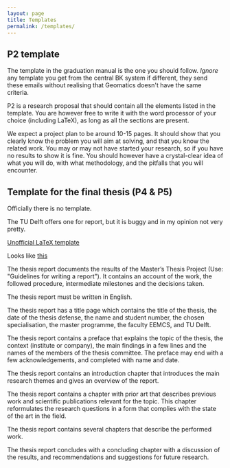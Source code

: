 ```yaml
---
layout: page
title: Templates 
permalink: /templates/
---
```



## P2 template

The template in the graduation manual is the one you should follow.
*Ignore* any template you get from the central BK system if different, they send these emails without realising that Geomatics doesn't have the same criteria.

P2 is a research proposal that should contain all the elements listed in the template.
You are however free to write it with the word processor of your choice (including LaTeX), as long as all the sections are present.

We expect a project plan to be around 10-15 pages.
It should show that you clearly know the problem you will aim at solving, and that you know the related work.
You may or may not have started your research, so if you have no results to show it is fine.
You should however have a crystal-clear idea of what you will do, with what methodology, and the pitfalls that you will encounter.


## Template for the final thesis (P4 & P5)

Officially there is no template.

The TU Delft offers one for report, but it is buggy and in my opinion not very pretty.

[Unofficial LaTeX template](https://github.com/tudelft3d/MScGeomaticsThesisTemplate)

Looks like [this](https://github.com/tudelft3d/MScGeomaticsThesisTemplate/raw/master/thesis.pdf)

The thesis report documents the results of the Master’s Thesis Project (Use: "Guidelines for writing a report"). It contains an account of the work, the followed procedure, intermediate milestones and the decisions taken.

The thesis report must be written in English.

The thesis report has a title page which contains the title of the thesis, the date of the thesis defense, the name and student number, the chosen specialisation, the master programme, the faculty EEMCS, and TU Delft.

The thesis report contains a preface that explains the topic of the thesis, the context (institute or company), the main findings in a few lines and the names of the members of the thesis committee. The preface may end with a few acknowledgements, and completed with name and date.

The thesis report contains an introduction chapter that introduces the main research themes and gives an overview of the report.

The thesis report contains a chapter with prior art that describes previous work and scientific publications relevant for the topic. This chapter reformulates the research questions in a form that complies with the state of the art in the field.

The thesis report contains several chapters that describe the performed work.

The thesis report concludes with a concluding chapter with a discussion of the results, and 
recommendations and suggestions for future research.